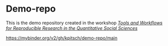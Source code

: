 # Demo-repo

This is the demo repository created in the workshop [*Tools and Workflows for Reproducible Research in the Quantitative Social Sciences*](https://github.com/jobreu/reproducible-research-gesis-2021)

https://mybinder.org/v2/gh/kpitsch/demo-repo/main
